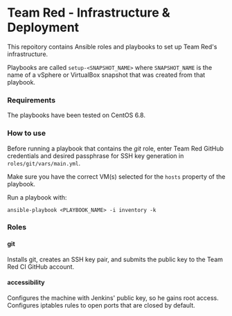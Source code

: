 # Team Red - Infrastructure & Deployment

This repoitory contains Ansible roles and playbooks to set up Team Red's infrastructure.

Playbooks are called `setup-<SNAPSHOT_NAME>` where `SNAPSHOT_NAME` is the name of a
vSphere or VirtualBox snapshot that was created from that playbook.

### Requirements

The playbooks have been tested on CentOS 6.8.

### How to use

Before running a playbook that contains the *git* role, enter Team Red GitHub credentials and desired passphrase for SSH key generation in `roles/git/vars/main.yml`.

Make sure you have the correct VM(s) selected for the `hosts` property of the playbook.

Run a playbook with:

    ansible-playbook <PLAYBOOK_NAME> -i inventory -k

### Roles

#### git

Installs git, creates an SSH key pair, and submits the public key to the Team Red CI
GitHub account.

#### accessibility

Configures the machine with Jenkins' public key, so he gains root access.  
Configures iptables rules to open ports that are closed by default.
